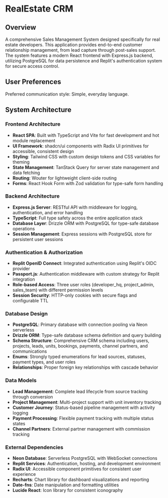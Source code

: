 # RealEstate CRM

## Overview

A comprehensive Sales Management System designed specifically for real estate developers. This application provides end-to-end customer relationship management, from lead capture through post-sales support. The system features a modern React frontend with Express.js backend, utilizing PostgreSQL for data persistence and Replit's authentication system for secure access control.

## User Preferences

Preferred communication style: Simple, everyday language.

## System Architecture

### Frontend Architecture
- **React SPA**: Built with TypeScript and Vite for fast development and hot module replacement
- **UI Framework**: shadcn/ui components with Radix UI primitives for accessible, consistent design
- **Styling**: Tailwind CSS with custom design tokens and CSS variables for theming
- **State Management**: TanStack Query for server state management and data fetching
- **Routing**: Wouter for lightweight client-side routing
- **Forms**: React Hook Form with Zod validation for type-safe form handling

### Backend Architecture
- **Express.js Server**: RESTful API with middleware for logging, authentication, and error handling
- **TypeScript**: Full type safety across the entire application stack
- **Database Layer**: Drizzle ORM with PostgreSQL for type-safe database operations
- **Session Management**: Express sessions with PostgreSQL store for persistent user sessions

### Authentication & Authorization
- **Replit OpenID Connect**: Integrated authentication using Replit's OIDC provider
- **Passport.js**: Authentication middleware with custom strategy for Replit integration
- **Role-based Access**: Three user roles (developer_hq, project_admin, sales_team) with different permission levels
- **Session Security**: HTTP-only cookies with secure flags and configurable TTL

### Database Design
- **PostgreSQL**: Primary database with connection pooling via Neon serverless
- **Drizzle ORM**: Type-safe database schema definition and query building
- **Schema Structure**: Comprehensive CRM schema including users, projects, leads, units, bookings, payments, channel partners, and communications
- **Enums**: Strongly typed enumerations for lead sources, statuses, payment types, and user roles
- **Relationships**: Proper foreign key relationships with cascade behavior

### Data Models
- **Lead Management**: Complete lead lifecycle from source tracking through conversion
- **Project Management**: Multi-project support with unit inventory tracking
- **Customer Journey**: Status-based pipeline management with activity logging
- **Payment Processing**: Flexible payment tracking with multiple status states
- **Channel Partners**: External partner management with commission tracking

### External Dependencies
- **Neon Database**: Serverless PostgreSQL with WebSocket connections
- **Replit Services**: Authentication, hosting, and development environment
- **Radix UI**: Accessible component primitives for consistent user experience
- **Recharts**: Chart library for dashboard visualizations and reporting
- **Date-fns**: Date manipulation and formatting utilities
- **Lucide React**: Icon library for consistent iconography
